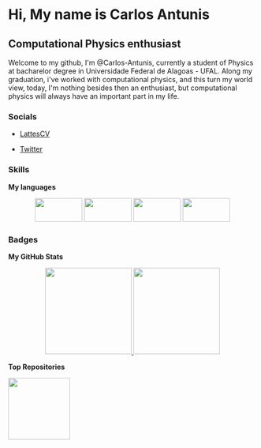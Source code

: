 
Hi, My name is Carlos Antunis
===============================
Computational Physics enthusiast
--------------------------------
Welcome to my github, I'm @Carlos-Antunis, currently a student of Physics at bacharelor degree in Universidade Federal de Alagoas - UFAL. Along my graduation, i've worked with computational physics, and this turn my world view, today, I'm nothing besides then an enthusiast, but computational physics will always have an important part in my life.
### Socials

- [LattesCV](http://lattes.cnpq.br/2932038471929012)

- [Twitter](https://twitter.com/Carlos_Antunis/)

### Skills

<b>My languages</b>

<div align="center" margin-top="2.0rem">
  <img height="48" width="96" src="https://cdn.jsdelivr.net/gh/devicons/devicon/icons/bash/bash-original.svg" />
  <img height="48" width="96" src="https://cdn.jsdelivr.net/gh/devicons/devicon/icons/c/c-line.svg" />
  <img height="48" width="96" src="https://cdn.jsdelivr.net/gh/devicons/devicon/icons/cplusplus/cplusplus-line.svg" />
  <img height="48" width="96" src="https://cdn.jsdelivr.net/gh/devicons/devicon/icons/python/python-original.svg" />
</div>

### Badges

<b>My GitHub Stats</b>

<div align="center">
  <a href="https://github.com/Carlos-Antunis">
  <img height="175em" src="https://github-readme-stats.vercel.app/api?username=carlos-antunis&show_icons=true&include_all_commits=true&count_private=true&theme=tokyonight"/>
  <img height="175em" src="https://github-readme-stats.vercel.app/api/top-langs/?username=carlos-antunis&langs_count=7&theme=tokyonight"/>
  </a>
</div>

<b>Top Repositories</b>

<div width="75%" align="center">
  <a href="https://github.com/Carlos-Antunis/Metodos-Computacionais">
    <img align="left" height="125em" src="https://github-readme-stats.vercel.app/api/pin/?username=Carlos-Antunis&repo=Metodos-Computacionais&locale=en&theme=tokyonight" />
  </a>
</div>
